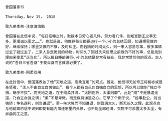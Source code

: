 `曾国藩家书`

`Thursday，Nov 15， 2018`

`致九弟季弟·注意清慎勤`

`曾国藩在此信中说，“每日临睡之时，默数本日劳心者几件，劳力者几件，则知宣勤王之事无多，更竭诚以图之……”。也就是说，他推荐每日都要进行一个小小的总结回顾，知道哪里做的好，继续保持；哪里又做的不够，及时纠正。而若隔的时间太久，则一来人容易忘事，很多事情过去了就过去了，二来人总是脆弱的动物，时间久了回过头来反思之前做的不好的事，总能找到理由来使其“正当化”。所以每日睡前进行小小的总结是非常有益处，我非常赞同他的观点。古人说的“吾日三省吾身“于我自身而言就没必要了。`

`致九弟季弟·刚柔互用`

`在此封信中，曾国藩表达了他“天地之道，刚柔互用”的观点。首先，他觉得无论帝王将相亦或是圣贤者，“无人不由自立自强做出”，每个人都有自己的自强自立的思想，所以可以做到“独立不惧，确乎不拔”。而天地之道，在于刚柔并济，“太刚则折，太柔则靡”。此处“刚”不是暴虐无道，乃自立自强之谓；“柔”不是卑微，而是保持谦退之心。它举了个例子说，“趋事赴公，则当强矫；争名逐利，则当谦退”。若一味求强而不知谦退，则盈满太久，断无长久之理。此观点也与他前面的信中说到即使有能力偿还家里的外债，也不能全部还清，衣物不可添置太多太全，有异曲同工之意。`
